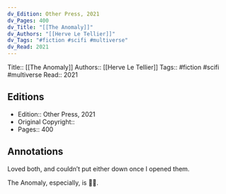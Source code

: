 ```yaml
---
dv_Edition: Other Press, 2021
dv_Pages: 400
dv_Title: "[[The Anomaly]]"
dv_Authors: "[[Herve Le Tellier]]"
dv_Tags: "#fiction #scifi #multiverse"
dv_Read: 2021
---
```

Title::  [[The Anomaly]]
Authors::  [[Herve Le Tellier]]
Tags::  #fiction #scifi #multiverse
Read::  2021

## Editions
- Edition::  Other Press, 2021
- Original Copyright::  
- Pages::  400

## Annotations

Loved both, and couldn’t put either down once I opened them.   
  
The Anomaly, especially, is 👀🤯.